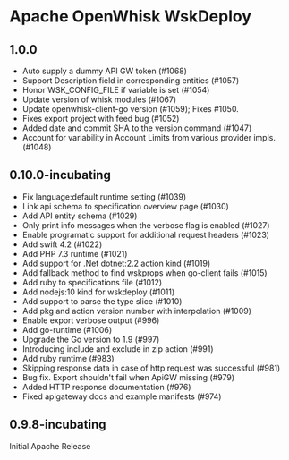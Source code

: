 <!--
#
# Licensed to the Apache Software Foundation (ASF) under one or more
# contributor license agreements.  See the NOTICE file distributed with
# this work for additional information regarding copyright ownership.
# The ASF licenses this file to You under the Apache License, Version 2.0
# (the "License"); you may not use this file except in compliance with
# the License.  You may obtain a copy of the License at
#
#     http://www.apache.org/licenses/LICENSE-2.0
#
# Unless required by applicable law or agreed to in writing, software
# distributed under the License is distributed on an "AS IS" BASIS,
# WITHOUT WARRANTIES OR CONDITIONS OF ANY KIND, either express or implied.
# See the License for the specific language governing permissions and
# limitations under the License.
#
-->

# Apache OpenWhisk WskDeploy

## 1.0.0
  * Auto supply a dummy API GW token (#1068)
  * Support Description field in corresponding entities (#1057)
  * Honor WSK_CONFIG_FILE if variable is set (#1054)
  * Update version of whisk modules (#1067)
  * Update openwhisk-client-go version (#1059); Fixes #1050.
  * Fixes export project with feed bug (#1052)
  * Added date and commit SHA to the version command (#1047)
  * Account for variability in Account Limits from various provider impls. (#1048)

## 0.10.0-incubating
  * Fix language:default runtime setting (#1039)
  * Link api schema to specification overview page (#1030)
  * Add API entity schema (#1029)
  * Only print info messages when the verbose flag is enabled (#1027)
  * Enable programatic support for additional request headers (#1023)
  * Add swift 4.2 (#1022)
  * Add PHP 7.3 runtime (#1021)
  * Add support for .Net dotnet:2.2 action kind (#1019)
  * Add fallback method to find wskprops when go-client fails (#1015)
  * Add ruby to specifications file (#1012)
  * Add nodejs:10 kind for wskdeploy (#1011)
  * Add support to parse the type slice (#1010)
  * Add pkg and action version number with interpolation (#1009)
  * Enable export verbose output (#996)
  * Add go-runtime (#1006)
  * Upgrade the Go version to 1.9 (#997)
  * Introducing include and exclude in zip action (#991)
  * Add ruby runtime (#983)
  * Skipping response data in case of http request was successful (#981)
  * Bug fix. Export shouldn't fail when ApiGW missing (#979)
  * Added HTTP response documentation (#976)
  * Fixed apigateway docs and example manifests (#974)

## 0.9.8-incubating
  Initial Apache Release
